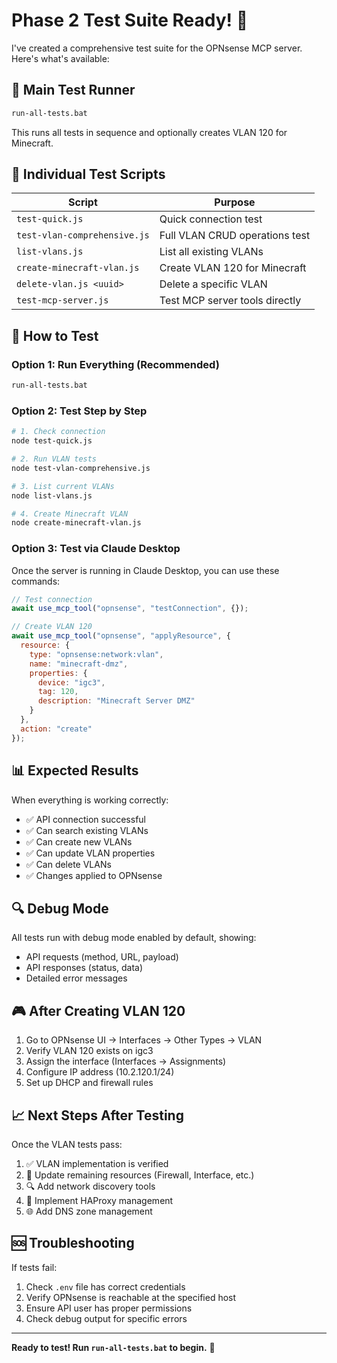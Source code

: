 # Phase 2 Test Suite Ready! 🚀

I've created a comprehensive test suite for the OPNsense MCP server. Here's what's available:

## 🎯 Main Test Runner
```bash
run-all-tests.bat
```
This runs all tests in sequence and optionally creates VLAN 120 for Minecraft.

## 🧪 Individual Test Scripts

| Script | Purpose |
|--------|---------|
| `test-quick.js` | Quick connection test |
| `test-vlan-comprehensive.js` | Full VLAN CRUD operations test |
| `list-vlans.js` | List all existing VLANs |
| `create-minecraft-vlan.js` | Create VLAN 120 for Minecraft |
| `delete-vlan.js <uuid>` | Delete a specific VLAN |
| `test-mcp-server.js` | Test MCP server tools directly |

## 🚦 How to Test

### Option 1: Run Everything (Recommended)
```bash
run-all-tests.bat
```

### Option 2: Test Step by Step
```bash
# 1. Check connection
node test-quick.js

# 2. Run VLAN tests
node test-vlan-comprehensive.js

# 3. List current VLANs
node list-vlans.js

# 4. Create Minecraft VLAN
node create-minecraft-vlan.js
```

### Option 3: Test via Claude Desktop
Once the server is running in Claude Desktop, you can use these commands:

```javascript
// Test connection
await use_mcp_tool("opnsense", "testConnection", {});

// Create VLAN 120
await use_mcp_tool("opnsense", "applyResource", {
  resource: {
    type: "opnsense:network:vlan",
    name: "minecraft-dmz",
    properties: {
      device: "igc3",
      tag: 120,
      description: "Minecraft Server DMZ"
    }
  },
  action: "create"
});
```

## 📊 Expected Results

When everything is working correctly:
- ✅ API connection successful
- ✅ Can search existing VLANs  
- ✅ Can create new VLANs
- ✅ Can update VLAN properties
- ✅ Can delete VLANs
- ✅ Changes applied to OPNsense

## 🔍 Debug Mode

All tests run with debug mode enabled by default, showing:
- API requests (method, URL, payload)
- API responses (status, data)
- Detailed error messages

## 🎮 After Creating VLAN 120

1. Go to OPNsense UI → Interfaces → Other Types → VLAN
2. Verify VLAN 120 exists on igc3
3. Assign the interface (Interfaces → Assignments)
4. Configure IP address (10.2.120.1/24)
5. Set up DHCP and firewall rules

## 📈 Next Steps After Testing

Once the VLAN tests pass:
1. ✅ VLAN implementation is verified
2. 🔄 Update remaining resources (Firewall, Interface, etc.)
3. 🔍 Add network discovery tools
4. 🎯 Implement HAProxy management
5. 🌐 Add DNS zone management

## 🆘 Troubleshooting

If tests fail:
1. Check `.env` file has correct credentials
2. Verify OPNsense is reachable at the specified host
3. Ensure API user has proper permissions
4. Check debug output for specific errors

---

**Ready to test! Run `run-all-tests.bat` to begin.** 🎯
